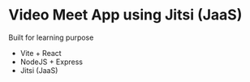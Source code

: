 # Video Meet App using Jitsi (JaaS)

Built for learning purpose

- Vite + React
- NodeJS + Express
- Jitsi (JaaS)
